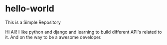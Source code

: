 # hello-world
This is a Simple Repository

Hi All!
I like python and django and learning to build different API's related to it.
And on the way to be a awesome developer.
